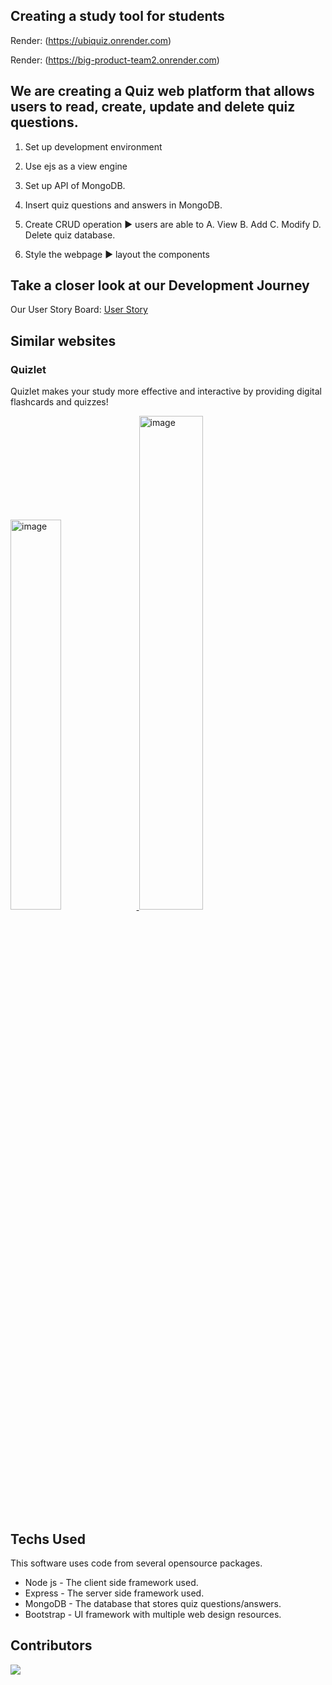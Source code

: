 ## Creating a study tool for students

Render: (https://ubiquiz.onrender.com)

Render: (https://big-product-team2.onrender.com)
## We are creating a Quiz web platform that allows users to read, create, update and delete quiz questions. 

1. Set up development environment 

2. Use ejs as a view engine

3. Set up API of MongoDB.

4. Insert quiz questions and answers in MongoDB. 

5. Create CRUD operation
▶ users are able to A. View B. Add C. Modify D. Delete quiz database. 

6. Style the webpage
▶ layout the components

## Take a closer look at our Development Journey
Our User Story Board: <a href="https://github.com/Mel-Hart-coder/big-product-team2/wiki/Project">User Story</a> 

## Similar websites
### Quizlet 
Quizlet makes your study more effective and interactive by providing digital flashcards and quizzes!

<a href="https://github.com/Mel-Hart-coder/big-product-team2/assets/156375391/3f9fb074-5712-44eb-9638-b313c2b79b85">
  <img src="https://github.com/Mel-Hart-coder/big-product-team2/assets/156375391/3f9fb074-5712-44eb-9638-b313c2b79b85" alt="image" width="40%" height="40%">
</a>


<a href="https://github.com/Mel-Hart-coder/big-product-team2/assets/156375391/1b4e8a81-b784-4617-b142-559eafa10e9e">
  <img src="https://github.com/Mel-Hart-coder/big-product-team2/assets/156375391/1b4e8a81-b784-4617-b142-559eafa10e9e" alt="image" width="45%" height="45%">
</a>


## Techs Used
This software uses code from several opensource packages.

- Node js - The client side framework used.
- Express - The server side framework used.
- MongoDB - The database that stores quiz questions/answers.
- Bootstrap - UI framework with multiple web design resources.

## Contributors
<a href="https://github.com/Mel-Hart-coder/big-product-team2/graphs/contributors">
  <img src="https://contrib.rocks/image?repo=Mel-Hart-coder/big-product-team2" />
</a>

